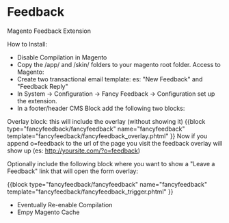 Feedback
========

Magento Feedback Extension

How to Install:
- Disable Compilation in Magento
- Copy the /app/ and /skin/ folders to your magento root folder.
Access to Magento:
- Create two transactional email template: es: "New Feedback" and "Feedback Reply"
- In System -> Configuration -> Fancy Feedback -> Configuration set up the extension.
- In a footer/header CMS Block add the following two blocks:

Overlay block: this will include the overlay (without showing it)
{{block type="fancyfeedback/fancyfeedback" name="fancyfeedback" template="fancyfeedback/fancyfeedback_overlay.phtml" }}
Now if you append o=feedback to the url of the page you visit the feedback overlay will show up (es: http://yoursite.com/?o=feedback)


Optionally include the following block where you want to show a "Leave a Feedback" link that will open the form overlay:

{{block type="fancyfeedback/fancyfeedback" name="fancyfeedback" template="fancyfeedback/fancyfeedback_trigger.phtml" }}

- Eventually Re-enable Compilation
- Empy Magento Cache
